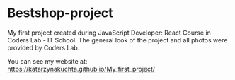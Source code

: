# Bestshop-project

My first project created during JavaScript Developer: React Course in Coders Lab - IT School. 
The general look of the project and all photos were provided by Coders Lab.

You can see my website at: https://katarzynakuchta.github.io/My_first_project/ 
